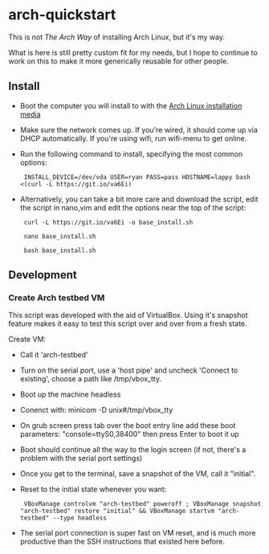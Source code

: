 # arch-quickstart

This is not *The Arch Way* of installing Arch Linux, but it's my way.

What is here is still pretty custom fit for my needs, but I hope to continue to work on this to make it more generically reusable for other people.

## Install

 * Boot the computer you will install to with the [Arch Linux installation media](https://www.archlinux.org/download/)
 * Make sure the network comes up. If you're wired, it should come up via DHCP automatically. If you're using wifi, run wifi-menu to get online.
 * Run the following command to install, specifying the most common options:

        INSTALL_DEVICE=/dev/vda USER=ryan PASS=pass HOSTNAME=lappy bash <(curl -L https://git.io/va6Ei)

 * Alternatively, you can take a bit more care and download the script, edit the script in nano,vim and edit the options near the top of the script:

        curl -L https://git.io/va6Ei -o base_install.sh 

        nano base_install.sh
        
        bash base_install.sh
        
## Development

### Create Arch testbed VM

This script was developed with the aid of VirtualBox. Using it's snapshot feature makes it easy to test this script over and over from a fresh state.

Create VM:
 * Call it 'arch-testbed'
 * Turn on the serial port, use a 'host pipe' and uncheck 'Connect to existing', choose a path like /tmp/vbox_tty.
 * Boot up the machine headless
 * Conenct with: minicom -D unix#/tmp/vbox_tty
 * On grub screen press tab over the boot entry line add these boot parameters: "console=ttyS0,38400" then press Enter to boot it up
 * Boot should continue all the way to the login screen (if not, there's a problem with the serial port settings)
 * Once you get to the terminal, save a snapshot of the VM, call it "initial".
 * Reset to the initial state whenever you want:
 
        VBoxManage controlvm "arch-testbed" poweroff ; VBoxManage snapshot "arch-testbed" restore "initial" && VBoxManage startvm "arch-testbed" --type headless 
		
 * The serial port connection is super fast on VM reset, and is much more productive than the SSH instructions that existed here before.
